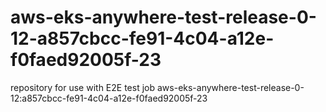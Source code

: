 # aws-eks-anywhere-test-release-0-12-a857cbcc-fe91-4c04-a12e-f0faed92005f-23
repository for use with E2E test job aws-eks-anywhere-test-release-0-12:a857cbcc-fe91-4c04-a12e-f0faed92005f-23
